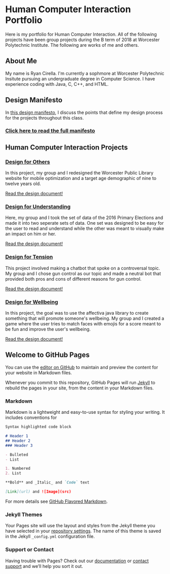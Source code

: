 # Human Computer Interaction Portfolio

Here is my portfolio for Human Computer Interaction. All of the following projects have been group projects during the B term of 2018 at Worcester Polytechnic Institute. The following are works of me and others.

## About Me

My name is Ryan Cirella. I'm currently a sophmore at Worcester Polytechnic Insitute pursuing an undergraduate degree in Computer Science. I have experience coding with Java, C, C++, and HTML.

## Design Manifesto

In [this design manifesto](https://medium.com/@ryancirella_80180/ryan-cirellas-design-manifesto-3a95578bf75e), I discuss the points that define my design process for the projects throughout this class.

### [Click here to read the full manifesto](https://medium.com/@ryancirella_80180/ryan-cirellas-design-manifesto-3a95578bf75e)

## Human Computer Interaction Projects

### [Design for Others](https://medium.com/@huntercaouette/designing-for-others-a064161b2284)

In this project, my group and I redesigned the Worcester Public Library website for mobile optimization and a target age demographic of nine to twelve years old.

[Read the design document!](https://medium.com/@huntercaouette/designing-for-others-a064161b2284)

### [Design for Understanding](https://medium.com/@ryancirella_80180/design-for-understanding-8bde8bfd54f)

Here, my group and I took the set of data of the 2016 Primary Elections and made it into two seperate sets of data. One set was designed to be easy for the user to read and understand while the other was meant to visually make an impact on him or her.

[Read the design document!](https://medium.com/@ryancirella_80180/design-for-understanding-8bde8bfd54f)

### [Design for Tension](https://medium.com/@ryancirella_80180/design-for-tension-1a9cbc44485c)

This project involved making a chatbot that spoke on a controversal topic. My group and I chose gun control as our topic and made a neutral bot that provided both pros and cons of different reasons for gun control.

[Read the design document!](https://medium.com/@ryancirella_80180/design-for-tension-1a9cbc44485c)

### [Design for Wellbeing](https://medium.com/@ryancirella_80180/design-for-wellbeing-846877f53c94)

In this project, the goal was to use the affectiva java library to create something that will promote someone's wellbeing. My group and I created a game where the user tries to match faces with emojis for a score meant to be fun and improve the user's wellbeing.

[Read the design document!](https://medium.com/@ryancirella_80180/design-for-wellbeing-846877f53c94)


## Welcome to GitHub Pages

You can use the [editor on GitHub](https://github.com/theryancirella/CS3041-Manifesto/edit/master/index.md) to maintain and preview the content for your website in Markdown files.

Whenever you commit to this repository, GitHub Pages will run [Jekyll](https://jekyllrb.com/) to rebuild the pages in your site, from the content in your Markdown files.

### Markdown

Markdown is a lightweight and easy-to-use syntax for styling your writing. It includes conventions for

```markdown
Syntax highlighted code block

# Header 1
## Header 2
### Header 3

- Bulleted
- List

1. Numbered
2. List

**Bold** and _Italic_ and `Code` text

[Link](url) and ![Image](src)
```

For more details see [GitHub Flavored Markdown](https://guides.github.com/features/mastering-markdown/).

### Jekyll Themes

Your Pages site will use the layout and styles from the Jekyll theme you have selected in your [repository settings](https://github.com/theryancirella/CS3041-Manifesto/settings). The name of this theme is saved in the Jekyll `_config.yml` configuration file.

### Support or Contact

Having trouble with Pages? Check out our [documentation](https://help.github.com/categories/github-pages-basics/) or [contact support](https://github.com/contact) and we’ll help you sort it out.
